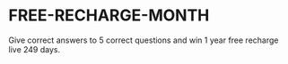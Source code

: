 # FREE-RECHARGE-MONTH
Give correct answers to 5 correct questions and win 1 year free recharge live 249 days.
